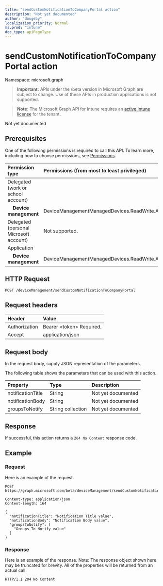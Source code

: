 ```yaml
---
title: "sendCustomNotificationToCompanyPortal action"
description: "Not yet documented"
author: "dougeby"
localization_priority: Normal
ms.prod: "intune"
doc_type: apiPageType
---
```


# sendCustomNotificationToCompanyPortal action

Namespace: microsoft.graph

> **Important:** APIs under the /beta version in Microsoft Graph are subject to change. Use of these APIs in production applications is not supported.

> **Note:** The Microsoft Graph API for Intune requires an [active Intune license](https://go.microsoft.com/fwlink/?linkid=839381) for the tenant.

Not yet documented
## Prerequisites
One of the following permissions is required to call this API. To learn more, including how to choose permissions, see [Permissions](/graph/permissions-reference).

|Permission type|Permissions (from most to least privileged)|
|:---|:---|
|Delegated (work or school account)||
| &nbsp; &nbsp; **Device management** | DeviceManagementManagedDevices.ReadWrite.All|
|Delegated (personal Microsoft account)|Not supported.|
|Application||
| &nbsp; &nbsp; **Device management** | DeviceManagementManagedDevices.ReadWrite.All|
## HTTP Request
<!-- {
  "blockType": "ignored"
}
-->
``` http
POST /deviceManagement/sendCustomNotificationToCompanyPortal
```

## Request headers
|Header|Value|
|:---|:---|
|Authorization|Bearer &lt;token&gt; Required.|
|Accept|application/json|

## Request body
In the request body, supply JSON representation of the parameters.

The following table shows the parameters that can be used with this action.

|Property|Type|Description|
|:---|:---|:---|
|notificationTitle|String|Not yet documented|
|notificationBody|String|Not yet documented|
|groupsToNotify|String collection|Not yet documented|



## Response
If successful, this action returns a `204 No Content` response code.

## Example
### Request
Here is an example of the request.
``` http
POST https://graph.microsoft.com/beta/deviceManagement/sendCustomNotificationToCompanyPortal

Content-type: application/json
Content-length: 164

{
  "notificationTitle": "Notification Title value",
  "notificationBody": "Notification Body value",
  "groupsToNotify": [
    "Groups To Notify value"
  ]
}
```

### Response
Here is an example of the response. Note: The response object shown here may be truncated for brevity. All of the properties will be returned from an actual call.
``` http
HTTP/1.1 204 No Content
```












